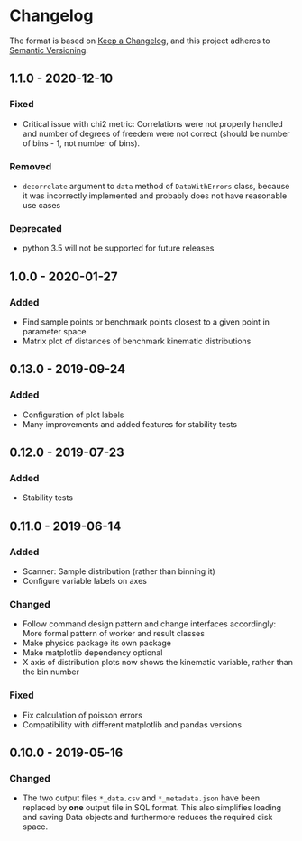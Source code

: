 # Changelog

The format is based on [Keep a Changelog](https://keepachangelog.com/en/1.0.0/),
and this project adheres to [Semantic Versioning](https://semver.org/spec/v2.0.0.html).

## 1.1.0 - 2020-12-10

### Fixed

- Critical issue with chi2 metric: Correlations were not properly handled and number
  of degrees of freedem were not correct (should be number of bins - 1, not number
  of bins).

### Removed

- `decorrelate` argument to `data` method of `DataWithErrors` class, because it
  was incorrectly implemented and probably does not have reasonable use cases

### Deprecated

- python 3.5 will not be supported for future releases

## 1.0.0 - 2020-01-27

### Added

- Find sample points or benchmark points closest to a given point in parameter space
- Matrix plot of distances of benchmark kinematic distributions

## 0.13.0 - 2019-09-24

### Added

- Configuration of plot labels
- Many improvements and added features for stability tests

## 0.12.0 - 2019-07-23

### Added

- Stability tests

## 0.11.0 - 2019-06-14

### Added

- Scanner: Sample distribution (rather than binning it)
- Configure variable labels on axes

### Changed

- Follow command design pattern and change interfaces accordingly:
  More formal pattern of worker and result classes
- Make physics package its own package
- Make matplotlib dependency optional
- X axis of distribution plots now shows the kinematic variable, rather than the bin number

### Fixed

- Fix calculation of poisson errors
- Compatibility with different matplotlib and pandas versions

## 0.10.0 - 2019-05-16

### Changed

- The two output files ``*_data.csv`` and ``*_metadata.json`` have been replaced by **one** output file in SQL format. This also simplifies loading and saving Data objects and furthermore reduces the required disk space.
